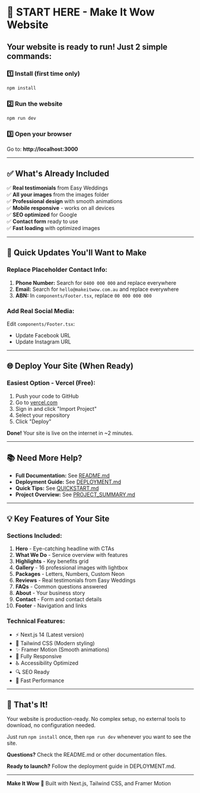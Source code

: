 # 🚀 START HERE - Make It Wow Website

## Your website is ready to run! Just 2 simple commands:

### 1️⃣ Install (first time only)
```bash
npm install
```

### 2️⃣ Run the website
```bash
npm run dev
```

### 3️⃣ Open your browser
Go to: **http://localhost:3000**

---

## ✅ What's Already Included

✅ **Real testimonials** from Easy Weddings  
✅ **All your images** from the images folder  
✅ **Professional design** with smooth animations  
✅ **Mobile responsive** - works on all devices  
✅ **SEO optimized** for Google  
✅ **Contact form** ready to use  
✅ **Fast loading** with optimized images  

---

## 📝 Quick Updates You'll Want to Make

### Replace Placeholder Contact Info:

1. **Phone Number:** Search for `0400 000 000` and replace everywhere
2. **Email:** Search for `hello@makeitwow.com.au` and replace everywhere  
3. **ABN:** In `components/Footer.tsx`, replace `00 000 000 000`

### Add Real Social Media:

Edit `components/Footer.tsx`:
- Update Facebook URL
- Update Instagram URL

---

## 🌐 Deploy Your Site (When Ready)

### Easiest Option - Vercel (Free):

1. Push your code to GitHub
2. Go to [vercel.com](https://vercel.com)
3. Sign in and click "Import Project"
4. Select your repository
5. Click "Deploy"

**Done!** Your site is live on the internet in ~2 minutes.

---

## 📚 Need More Help?

- **Full Documentation:** See [README.md](./README.md)
- **Deployment Guide:** See [DEPLOYMENT.md](./DEPLOYMENT.md)  
- **Quick Tips:** See [QUICKSTART.md](./QUICKSTART.md)
- **Project Overview:** See [PROJECT_SUMMARY.md](./PROJECT_SUMMARY.md)

---

## 💡 Key Features of Your Site

### Sections Included:
1. **Hero** - Eye-catching headline with CTAs
2. **What We Do** - Service overview with features
3. **Highlights** - Key benefits grid
4. **Gallery** - 16 professional images with lightbox
5. **Packages** - Letters, Numbers, Custom Neon
6. **Reviews** - Real testimonials from Easy Weddings
7. **FAQs** - Common questions answered
8. **About** - Your business story
9. **Contact** - Form and contact details
10. **Footer** - Navigation and links

### Technical Features:
- ⚡ Next.js 14 (Latest version)
- 🎨 Tailwind CSS (Modern styling)
- ✨ Framer Motion (Smooth animations)
- 📱 Fully Responsive
- ♿ Accessibility Optimized
- 🔍 SEO Ready
- 🚀 Fast Performance

---

## 🎯 That's It!

Your website is production-ready. No complex setup, no external tools to download, no configuration needed.

Just run `npm install` once, then `npm run dev` whenever you want to see the site.

**Questions?** Check the README.md or other documentation files.

**Ready to launch?** Follow the deployment guide in DEPLOYMENT.md.

---

**Make It Wow** 🎉
Built with Next.js, Tailwind CSS, and Framer Motion

